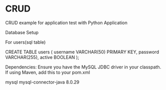 # CRUD
CRUD example for application test with Python Application

Database Setup

For users(sql table)

CREATE TABLE users (
    username VARCHAR(50) PRIMARY KEY,
    password VARCHAR(255),
    active BOOLEAN
);


Dependencies: Ensure you have the MySQL JDBC driver in your classpath. If using Maven, add this to your pom.xml

<dependency>
    <groupId>mysql</groupId>
    <artifactId>mysql-connector-java</artifactId>
    <version>8.0.29</version>
</dependency>
